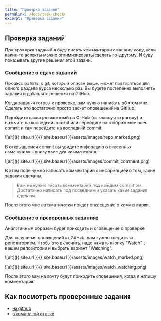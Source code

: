 ```yaml
---
title: "Проверка заданий"
permalink: /docs/task-check/
excerpt: "Проверка заданий"
---
```


## Проверка заданий

При проверке заданий я буду писать комментарии к вашему коду, если какие-то аспекты можно оптимизировать/сделать по-другому.
И буду показывать другие решения этой задачи.

### Сообщение о сдаче заданий

Процесс работы с git, который описан выше, может повторяться для одного раздела курса несколько раз.
Вы будете постепенно выполнять задания и добавлять решения на GitHub.

Когда задания готовы к проверке, вам нужно написать об этом мне.
Сделать это достаточно просто засчет оповещений на GitHub.

Перейдите в ваш репозиторий на GitHub (на главную страницу) и нажмите на последний commit или перейдите на отображение всех commit и там перейдите на последний commit.


![alt]({{ site.url }}{{ site.baseurl }}/assets/images/repo_marked.png)


В открывшемся commit вы увидите инфорацию о внесенных изменениях и внизу поле для комментария.

![alt]({{ site.url }}{{ site.baseurl }}/assets/images/commit_comment.png)

В этом поле нужно написать комментарий с информацией о том, какие задания сделаны.

> Вам не нужно писать комментарий под каждым commit'ом. Достаточно написать под последним и указать какие задания сделаны.

После этого мне автоматически придет оповещение о комментарии.

### Сообщение о проверенных заданиях

Аналогичным образом будет приходить и оповещение о проверке.

Для получения оповещений от GitHub, вам нужно следить за репозиторием.
Чтобы это включить, надо нажать кнопку "Watch" в вашем репозитории и выбрать вариант "Watching".

![alt]({{ site.url }}{{ site.baseurl }}/assets/images/watch_marked.png)

![alt]({{ site.url }}{{ site.baseurl }}/assets/images/watch_watching.png)


После этого вам на почту будут приходить оповещения, когда я напишу комментарий.

## Как посмотреть проверенные задания

* [на github](https://pyneng.github.io/docs/task-check-github/)
* [в командной строке](https://pyneng.github.io/docs/checked-tasks-git/)

